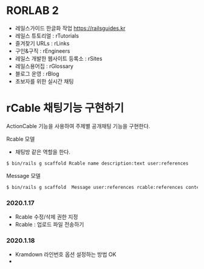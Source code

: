 # RORLAB 2

- 레일스가이드 한글화 작업 https://railsguides.kr
- 레일스 튜토리얼 : rTutorials
- 즐겨찾기 URLs : rLinks
- 구인&구직 : rEngineers
- 레일스 개발한 웹사이트 등록소 : rSites
- 레일스용어집 : rGlossary
- 블로그 운영 : rBlog
- 초보자를 위한 실시간 채팅

# rCable 채팅기능 구현하기

ActionCable 기능을 사용하여 주제별 공개채팅 기능을 구현한다.

Rcable 모델

- 채팅방 같은 역할을 한다.

```bash
$ bin/rails g scaffold Rcable name description:text user:references
```

Message 모델

```bash
$ bin/rails g scaffold  Message user:references rcable:references content:text
```

### 2020.1.17

- Rcable 수정/삭제 권한 지정
- Rcable : 업로드 파일 전송하기

### 2020.1.18

- Kramdown 라인번호 옵션 설정하는 방법 OK
- 
